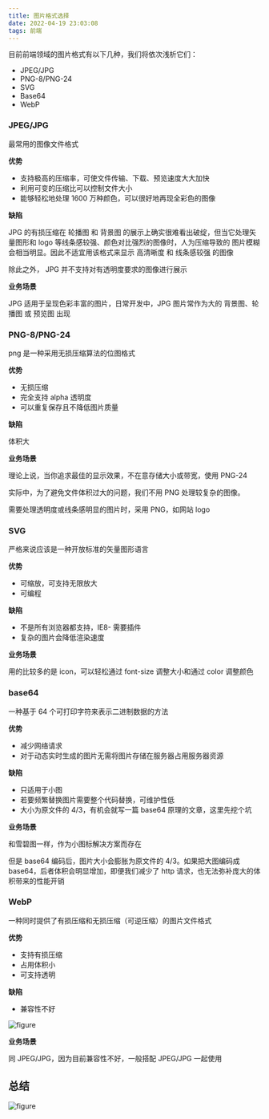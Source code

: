 ```yaml
---
title: 图片格式选择
date: 2022-04-19 23:03:08
tags: 前端
---
```


目前前端领域的图片格式有以下几种，我们将依次浅析它们：

- JPEG/JPG
- PNG-8/PNG-24
- SVG
- Base64
- WebP

### JPEG/JPG

最常用的图像文件格式

**优势**

- 支持极高的压缩率，可使文件传输、下载、预览速度大大加快
- 利用可变的压缩比可以控制文件大小
- 能够轻松地处理 1600 万种颜色，可以很好地再现全彩色的图像

<!-- more -->

**缺陷**

JPG 的有损压缩在 轮播图 和 背景图 的展示上确实很难看出破绽，但当它处理矢量图形和 logo 等线条感较强、颜色对比强烈的图像时，人为压缩导致的 图片模糊 会相当明显。因此不适宜用该格式来显示 高清晰度 和 线条感较强 的图像

除此之外， JPG 并不支持对有透明度要求的图像进行展示

**业务场景**

JPG 适用于呈现色彩丰富的图片，日常开发中，JPG 图片常作为大的 背景图、轮播图 或 预览图 出现

### PNG-8/PNG-24

png 是一种采用无损压缩算法的位图格式

**优势**

- 无损压缩
- 完全支持 alpha 透明度
- 可以重复保存且不降低图片质量

**缺陷**

体积大

**业务场景**

理论上说，当你追求最佳的显示效果，不在意存储大小或带宽，使用 PNG-24

实际中，为了避免文件体积过大的问题，我们不用 PNG 处理较复杂的图像。

需要处理透明度或线条感明显的图片时，采用 PNG，如网站 logo

### SVG

严格来说应该是一种开放标准的矢量图形语言

**优势**

- 可缩放，可支持无限放大
- 可编程

**缺陷**

- 不是所有浏览器都支持，IE8- 需要插件
- 复杂的图片会降低渲染速度

**业务场景**

用的比较多的是 icon，可以轻松通过 font-size 调整大小和通过 color 调整颜色

### base64

一种基于 64 个可打印字符来表示二进制数据的方法

**优势**

- 减少网络请求
- 对于动态实时生成的图片无需将图片存储在服务器占用服务器资源

**缺陷**

- 只适用于小图
- 若要频繁替换图片需要整个代码替换，可维护性低
- 大小为原文件的 4/3，有机会就写一篇 base64 原理的文章，这里先挖个坑

**业务场景**

和雪碧图一样，作为小图标解决方案而存在

但是 base64 编码后，图片大小会膨胀为原文件的 4/3。如果把大图编码成 base64，后者体积会明显增加，即便我们减少了 http 请求，也无法弥补庞大的体积带来的性能开销

### WebP

一种同时提供了有损压缩和无损压缩（可逆压缩）的图片文件格式

**优势**

- 支持有损压缩
- 占用体积小
- 可支持透明

**缺陷**

- 兼容性不好

![figure](1.png)

**业务场景**

同 JPEG/JPG，因为目前兼容性不好，一般搭配 JPEG/JPG 一起使用

## 总结

![figure](2.png)
